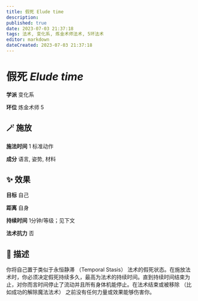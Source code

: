```yaml
---
title: 假死 Elude time
description: 
published: true
date: 2023-07-03 21:37:18
tags: 法术, 变化系, 炼金术师法术, 5环法术
editor: markdown
dateCreated: 2023-07-03 21:37:18
---
```


# **假死** *Elude time*

**学派** 变化系 

**环位** 炼金术师 5

## 🪄 施放

**施法时间** 1 标准动作

**成分** 语言, 姿势, 材料

## ✨ 效果 

**目标** 自己 

**距离** 自身  

**持续时间** 1分钟/等级；见下文 

**法术抗力** 否

## 📖 描述

你将自己置于类似于永恒静滞 （Temporal Stasis） 法术的假死状态。在施放法术时，你必须决定假死持续多久，最高为法术的持续时间。直到持续时间结束为止，对你而言时间停止了流动并且所有身体机能停止。在法术结束或被移除 （比如成功的解除魔法法术） 之前没有任何力量或效果能够伤害你。
    